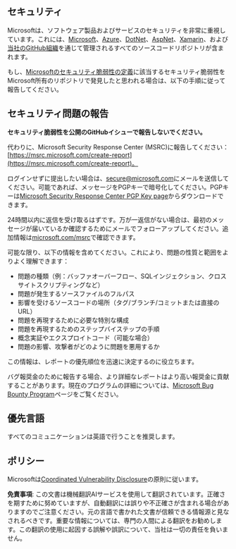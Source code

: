 ## セキュリティ

Microsoftは、ソフトウェア製品およびサービスのセキュリティを非常に重視しています。これには、[Microsoft](https://github.com/Microsoft)、[Azure](https://github.com/Azure)、[DotNet](https://github.com/dotnet)、[AspNet](https://github.com/aspnet)、[Xamarin](https://github.com/xamarin)、および[当社のGitHub組織](https://opensource.microsoft.com/)を通じて管理されるすべてのソースコードリポジトリが含まれます。

もし、[Microsoftのセキュリティ脆弱性の定義](https://docs.microsoft.com/previous-versions/tn-archive/cc751383(v=technet.10)?WT.mc_id=academic-77952-leestott)に該当するセキュリティ脆弱性をMicrosoft所有のリポジトリで発見したと思われる場合は、以下の手順に従って報告してください。

## セキュリティ問題の報告

**セキュリティ脆弱性を公開のGitHubイシューで報告しないでください。**

代わりに、Microsoft Security Response Center (MSRC)に報告してください：[https://msrc.microsoft.com/create-report](https://msrc.microsoft.com/create-report)。

ログインせずに提出したい場合は、[secure@microsoft.com](mailto:secure@microsoft.com)にメールを送信してください。可能であれば、メッセージをPGPキーで暗号化してください。PGPキーは[Microsoft Security Response Center PGP Key page](https://www.microsoft.com/en-us/msrc/pgp-key-msrc)からダウンロードできます。

24時間以内に返信を受け取るはずです。万が一返信がない場合は、最初のメッセージが届いているか確認するためにメールでフォローアップしてください。追加情報は[microsoft.com/msrc](https://www.microsoft.com/msrc)で確認できます。

可能な限り、以下の情報を含めてください。これにより、問題の性質と範囲をよりよく理解できます：

  * 問題の種類（例：バッファオーバーフロー、SQLインジェクション、クロスサイトスクリプティングなど）
  * 問題が発生するソースファイルのフルパス
  * 影響を受けるソースコードの場所（タグ/ブランチ/コミットまたは直接のURL）
  * 問題を再現するために必要な特別な構成
  * 問題を再現するためのステップバイステップの手順
  * 概念実証やエクスプロイトコード（可能な場合）
  * 問題の影響、攻撃者がどのように問題を悪用するか

この情報は、レポートの優先順位を迅速に決定するのに役立ちます。

バグ報奨金のために報告する場合、より詳細なレポートはより高い報奨金に貢献することがあります。現在のプログラムの詳細については、[Microsoft Bug Bounty Program](https://microsoft.com/msrc/bounty)ページをご覧ください。

## 優先言語

すべてのコミュニケーションは英語で行うことを推奨します。

## ポリシー

Microsoftは[Coordinated Vulnerability Disclosure](https://www.microsoft.com/en-us/msrc/cvd)の原則に従います。

**免責事項**:
この文書は機械翻訳AIサービスを使用して翻訳されています。正確さを期すために努めていますが、自動翻訳には誤りや不正確さが含まれる場合がありますのでご注意ください。元の言語で書かれた文書が信頼できる情報源と見なされるべきです。重要な情報については、専門の人間による翻訳をお勧めします。この翻訳の使用に起因する誤解や誤訳について、当社は一切の責任を負いません。
